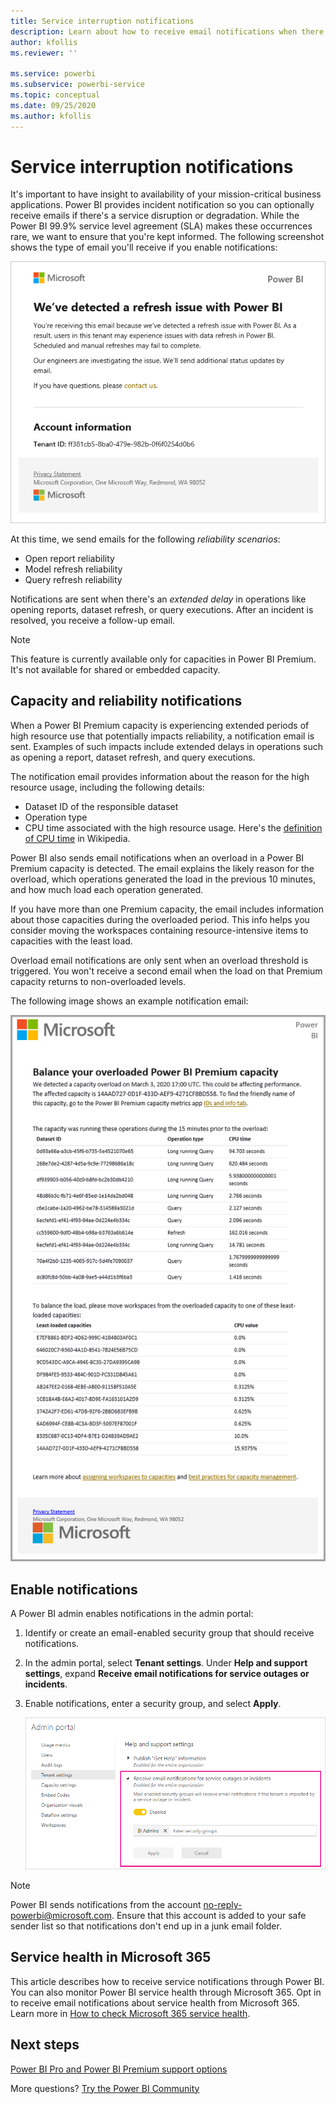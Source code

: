 ```yaml
---
title: Service interruption notifications
description: Learn about how to receive email notifications when there is a Power BI service disruption or outage.
author: kfollis
ms.reviewer: ''

ms.service: powerbi
ms.subservice: powerbi-service
ms.topic: conceptual
ms.date: 09/25/2020
ms.author: kfollis
---
```


# Service interruption notifications

It's important to have insight to availability of your mission-critical business applications. Power BI provides incident notification so you can optionally receive emails if there's a service disruption or degradation. While the Power BI 99.9% service level agreement (SLA) makes these occurrences rare, we want to ensure that you're kept informed. The following screenshot shows the type of email you'll receive if you enable notifications:

![Refresh notification email](media/service-interruption-notifications/refresh-notification-email.png)

At this time, we send emails for the following _reliability scenarios_:

- Open report reliability
- Model refresh reliability
- Query refresh reliability

Notifications are sent when there's an _extended delay_ in operations like opening reports, dataset refresh, or query executions. After an incident is resolved, you receive a follow-up email.

> [!NOTE]
> This feature is currently available only for capacities in Power BI Premium. It's not available for shared or embedded capacity.

## Capacity and reliability notifications

When a Power BI Premium capacity is experiencing extended periods of high resource use that potentially impacts reliability, a notification email is sent. Examples of such impacts include extended delays in operations such as opening a report, dataset refresh, and query executions. 

The notification email provides information about the reason for the high resource usage, including the following details:

* Dataset ID of the responsible dataset
* Operation type
* CPU time associated with the high resource usage. Here's the [definition of CPU time](https://wikipedia.org/wiki/CPU_time) in Wikipedia.

Power BI also sends email notifications when an overload in a Power BI Premium capacity is detected. The email explains the likely reason for the overload, which operations generated the load in the previous 10 minutes, and how much load each operation generated.

If you have more than one Premium capacity, the email includes information about those capacities during the overloaded period. This info helps you consider moving the workspaces containing resource-intensive items to capacities with the least load.

Overload email notifications are only sent when an overload threshold is triggered. You won't receive a second email when the load on that Premium capacity returns to non-overloaded levels.

The following image shows an example notification email:

![overloaded capacity notification email](media/service-interruption-notifications/refresh-notification-email-2.png)


## Enable notifications

A Power BI admin enables notifications in the admin portal:

1. Identify or create an email-enabled security group that should receive notifications.

1. In the admin portal, select **Tenant settings**. Under **Help and support settings**, expand **Receive email notifications for service outages or incidents**.

1. Enable notifications, enter a security group, and select **Apply**.

    ![Enable service notifications](media/service-interruption-notifications/enable-notifications.png)

> [!NOTE]
> Power BI sends notifications from the account no-reply-powerbi@microsoft.com. Ensure that this account is added to your safe sender list so that notifications don't end up in a junk email folder.

## Service health in Microsoft 365

This article describes how to receive service notifications through Power BI. You can also monitor Power BI service health through Microsoft 365. Opt in to receive email notifications about service health from Microsoft 365. Learn more in [How to check Microsoft 365 service health](/microsoft-365/enterprise/view-service-health).

## Next steps

[Power BI Pro and Power BI Premium support options](service-support-options.md)

More questions? [Try the Power BI Community](https://community.powerbi.com/)